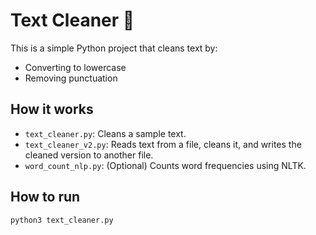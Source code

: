 # Text Cleaner 🧹

This is a simple Python project that cleans text by:
- Converting to lowercase
- Removing punctuation

## How it works

- `text_cleaner.py`: Cleans a sample text.
- `text_cleaner_v2.py`: Reads text from a file, cleans it, and writes the cleaned version to another file.
- `word_count_nlp.py`: (Optional) Counts word frequencies using NLTK.

## How to run

```bash
python3 text_cleaner.py

